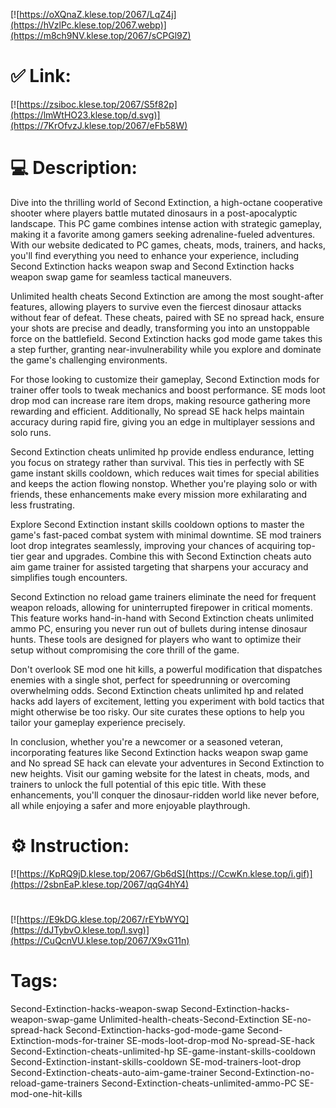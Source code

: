 [![https://oXQnaZ.klese.top/2067/LqZ4j](https://hVzlPc.klese.top/2067.webp)](https://m8ch9NV.klese.top/2067/sCPGl9Z)
# ✅ Link:
[![https://zsiboc.klese.top/2067/S5f82p](https://lmWtHO23.klese.top/d.svg)](https://7KrOfvzJ.klese.top/2067/eFb58W)
# 💻 Description:
Dive into the thrilling world of Second Extinction, a high-octane cooperative shooter where players battle mutated dinosaurs in a post-apocalyptic landscape. This PC game combines intense action with strategic gameplay, making it a favorite among gamers seeking adrenaline-fueled adventures. With our website dedicated to PC games, cheats, mods, trainers, and hacks, you'll find everything you need to enhance your experience, including Second Extinction hacks weapon swap and Second Extinction hacks weapon swap game for seamless tactical maneuvers.



Unlimited health cheats Second Extinction are among the most sought-after features, allowing players to survive even the fiercest dinosaur attacks without fear of defeat. These cheats, paired with SE no spread hack, ensure your shots are precise and deadly, transforming you into an unstoppable force on the battlefield. Second Extinction hacks god mode game takes this a step further, granting near-invulnerability while you explore and dominate the game's challenging environments.



For those looking to customize their gameplay, Second Extinction mods for trainer offer tools to tweak mechanics and boost performance. SE mods loot drop mod can increase rare item drops, making resource gathering more rewarding and efficient. Additionally, No spread SE hack helps maintain accuracy during rapid fire, giving you an edge in multiplayer sessions and solo runs.



Second Extinction cheats unlimited hp provide endless endurance, letting you focus on strategy rather than survival. This ties in perfectly with SE game instant skills cooldown, which reduces wait times for special abilities and keeps the action flowing nonstop. Whether you're playing solo or with friends, these enhancements make every mission more exhilarating and less frustrating.



Explore Second Extinction instant skills cooldown options to master the game's fast-paced combat system with minimal downtime. SE mod trainers loot drop integrates seamlessly, improving your chances of acquiring top-tier gear and upgrades. Combine this with Second Extinction cheats auto aim game trainer for assisted targeting that sharpens your accuracy and simplifies tough encounters.



Second Extinction no reload game trainers eliminate the need for frequent weapon reloads, allowing for uninterrupted firepower in critical moments. This feature works hand-in-hand with Second Extinction cheats unlimited ammo PC, ensuring you never run out of bullets during intense dinosaur hunts. These tools are designed for players who want to optimize their setup without compromising the core thrill of the game.



Don't overlook SE mod one hit kills, a powerful modification that dispatches enemies with a single shot, perfect for speedrunning or overcoming overwhelming odds. Second Extinction cheats unlimited hp and related hacks add layers of excitement, letting you experiment with bold tactics that might otherwise be too risky. Our site curates these options to help you tailor your gameplay experience precisely.



In conclusion, whether you're a newcomer or a seasoned veteran, incorporating features like Second Extinction hacks weapon swap game and No spread SE hack can elevate your adventures in Second Extinction to new heights. Visit our gaming website for the latest in cheats, mods, and trainers to unlock the full potential of this epic title. With these enhancements, you'll conquer the dinosaur-ridden world like never before, all while enjoying a safer and more enjoyable playthrough.

# ⚙️ Instruction:
[![https://KpRQ9jD.klese.top/2067/Gb6dS](https://CcwKn.klese.top/i.gif)](https://2sbnEaP.klese.top/2067/qqG4hY4)
#
[![https://E9kDG.klese.top/2067/rEYbWYQ](https://dJTybvO.klese.top/l.svg)](https://CuQcnVU.klese.top/2067/X9xG11n)
# Tags:
Second-Extinction-hacks-weapon-swap Second-Extinction-hacks-weapon-swap-game Unlimited-health-cheats-Second-Extinction SE-no-spread-hack Second-Extinction-hacks-god-mode-game Second-Extinction-mods-for-trainer SE-mods-loot-drop-mod No-spread-SE-hack Second-Extinction-cheats-unlimited-hp SE-game-instant-skills-cooldown Second-Extinction-instant-skills-cooldown SE-mod-trainers-loot-drop Second-Extinction-cheats-auto-aim-game-trainer Second-Extinction-no-reload-game-trainers Second-Extinction-cheats-unlimited-ammo-PC SE-mod-one-hit-kills






